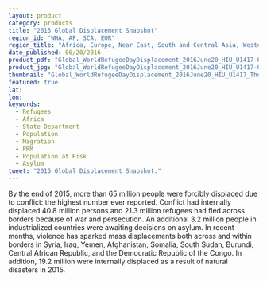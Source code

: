 ```yaml
---
layout: product
category: products
title: "2015 Global Displacement Snapshot"
region_id: "WHA, AF, SCA, EUR"
region_title: "Africa, Europe, Near East, South and Central Asia, Western Hemisphere"
date_published: 06/20/2016
product_pdf: "Global_WorldRefugeeDayDisplacement_2016June20_HIU_U1417-01.pdf"
product_jpg: "Global_WorldRefugeeDayDisplacement_2016June20_HIU_U1417-01.jpg"
thumbnail: "Global_WorldRefugeeDayDisplacement_2016June20_HIU_U1417_Thumb.jpg"
featured: true
lat: 
lon: 
keywords:
  - Refugees
  - Africa
  - State Department
  - Population
  - Migration
  - PRM
  - Population at Risk
  - Asylum
tweet: "2015 Global Displacement Snapshot."
---
```

By the end of 2015, more than 65 million people were forcibly displaced due to conflict: the highest number ever reported. Conflict had internally displaced 40.8 million persons and 21.3 million refugees had fled across borders because of war and persecution. An additional 3.2 million people in industrialized countries were awaiting decisions on asylum. In recent months, violence has sparked mass displacements both across and within borders in Syria, Iraq, Yemen, Afghanistan, Somalia, South Sudan, Burundi, Central African Republic, and the Democratic Republic of the Congo. In addition, 19.2 million were internally displaced as a result of natural disasters in 2015.

